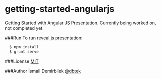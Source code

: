 getting-started-angularjs
=========================

Getting Started with Angular JS Presentation. Currently being worked on, not completed yet. 

###Run
To run reveal.js presentation:

```bash
  $ npm install
  $ grunt serve
```

###License
[MIT](http://opensource.org/licenses/MIT)

###Author
İsmail Demirbilek [@dbtek](https://twitter.com/dbtek)